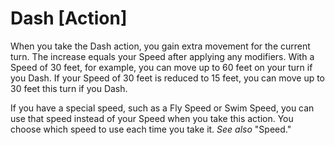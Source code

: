 # Dash [Action]

When you take the Dash action, you gain extra movement for the current turn. The increase equals your Speed after applying any modifiers. With a Speed of 30 feet, for example, you can move up to 60 feet on your turn if you Dash. If your Speed of 30 feet is reduced to 15 feet, you can move up to 30 feet this turn if you Dash.

If you have a special speed, such as a Fly Speed or Swim Speed, you can use that speed instead of your Speed when you take this action. You choose which speed to use each time you take it. *See also* "Speed."